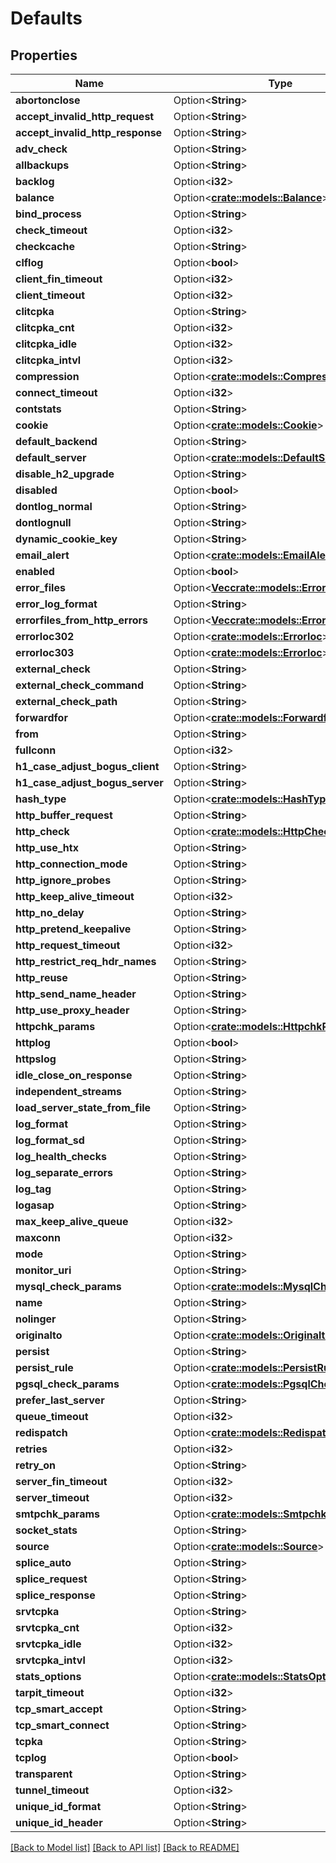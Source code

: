 # Defaults

## Properties

Name | Type | Description | Notes
------------ | ------------- | ------------- | -------------
**abortonclose** | Option<**String**> |  | [optional]
**accept_invalid_http_request** | Option<**String**> |  | [optional]
**accept_invalid_http_response** | Option<**String**> |  | [optional]
**adv_check** | Option<**String**> |  | [optional]
**allbackups** | Option<**String**> |  | [optional]
**backlog** | Option<**i32**> |  | [optional]
**balance** | Option<[**crate::models::Balance**](balance.md)> |  | [optional]
**bind_process** | Option<**String**> |  | [optional]
**check_timeout** | Option<**i32**> |  | [optional]
**checkcache** | Option<**String**> |  | [optional]
**clflog** | Option<**bool**> |  | [optional]
**client_fin_timeout** | Option<**i32**> |  | [optional]
**client_timeout** | Option<**i32**> |  | [optional]
**clitcpka** | Option<**String**> |  | [optional]
**clitcpka_cnt** | Option<**i32**> |  | [optional]
**clitcpka_idle** | Option<**i32**> |  | [optional]
**clitcpka_intvl** | Option<**i32**> |  | [optional]
**compression** | Option<[**crate::models::Compression**](compression.md)> |  | [optional]
**connect_timeout** | Option<**i32**> |  | [optional]
**contstats** | Option<**String**> |  | [optional]
**cookie** | Option<[**crate::models::Cookie**](cookie.md)> |  | [optional]
**default_backend** | Option<**String**> |  | [optional]
**default_server** | Option<[**crate::models::DefaultServer**](default_server.md)> |  | [optional]
**disable_h2_upgrade** | Option<**String**> |  | [optional]
**disabled** | Option<**bool**> |  | [optional]
**dontlog_normal** | Option<**String**> |  | [optional]
**dontlognull** | Option<**String**> |  | [optional]
**dynamic_cookie_key** | Option<**String**> |  | [optional]
**email_alert** | Option<[**crate::models::EmailAlert**](email_alert.md)> |  | [optional]
**enabled** | Option<**bool**> |  | [optional]
**error_files** | Option<[**Vec<crate::models::Errorfile>**](errorfile.md)> |  | [optional]
**error_log_format** | Option<**String**> |  | [optional]
**errorfiles_from_http_errors** | Option<[**Vec<crate::models::Errorfiles>**](errorfiles.md)> |  | [optional]
**errorloc302** | Option<[**crate::models::Errorloc**](errorloc.md)> |  | [optional]
**errorloc303** | Option<[**crate::models::Errorloc**](errorloc.md)> |  | [optional]
**external_check** | Option<**String**> |  | [optional]
**external_check_command** | Option<**String**> |  | [optional]
**external_check_path** | Option<**String**> |  | [optional]
**forwardfor** | Option<[**crate::models::Forwardfor**](forwardfor.md)> |  | [optional]
**from** | Option<**String**> |  | [optional]
**fullconn** | Option<**i32**> |  | [optional]
**h1_case_adjust_bogus_client** | Option<**String**> |  | [optional]
**h1_case_adjust_bogus_server** | Option<**String**> |  | [optional]
**hash_type** | Option<[**crate::models::HashType**](hash_type.md)> |  | [optional]
**http_buffer_request** | Option<**String**> |  | [optional]
**http_check** | Option<[**crate::models::HttpCheck**](http_check.md)> |  | [optional]
**http_use_htx** | Option<**String**> |  | [optional]
**http_connection_mode** | Option<**String**> |  | [optional]
**http_ignore_probes** | Option<**String**> |  | [optional]
**http_keep_alive_timeout** | Option<**i32**> |  | [optional]
**http_no_delay** | Option<**String**> |  | [optional]
**http_pretend_keepalive** | Option<**String**> |  | [optional]
**http_request_timeout** | Option<**i32**> |  | [optional]
**http_restrict_req_hdr_names** | Option<**String**> |  | [optional]
**http_reuse** | Option<**String**> |  | [optional]
**http_send_name_header** | Option<**String**> |  | [optional]
**http_use_proxy_header** | Option<**String**> |  | [optional]
**httpchk_params** | Option<[**crate::models::HttpchkParams**](httpchk_params.md)> |  | [optional]
**httplog** | Option<**bool**> |  | [optional]
**httpslog** | Option<**String**> |  | [optional]
**idle_close_on_response** | Option<**String**> |  | [optional]
**independent_streams** | Option<**String**> |  | [optional]
**load_server_state_from_file** | Option<**String**> |  | [optional]
**log_format** | Option<**String**> |  | [optional]
**log_format_sd** | Option<**String**> |  | [optional]
**log_health_checks** | Option<**String**> |  | [optional]
**log_separate_errors** | Option<**String**> |  | [optional]
**log_tag** | Option<**String**> |  | [optional]
**logasap** | Option<**String**> |  | [optional]
**max_keep_alive_queue** | Option<**i32**> |  | [optional]
**maxconn** | Option<**i32**> |  | [optional]
**mode** | Option<**String**> |  | [optional]
**monitor_uri** | Option<**String**> |  | [optional]
**mysql_check_params** | Option<[**crate::models::MysqlCheckParams**](mysql_check_params.md)> |  | [optional]
**name** | Option<**String**> |  | [optional]
**nolinger** | Option<**String**> |  | [optional]
**originalto** | Option<[**crate::models::Originalto**](originalto.md)> |  | [optional]
**persist** | Option<**String**> |  | [optional]
**persist_rule** | Option<[**crate::models::PersistRule**](persist_rule.md)> |  | [optional]
**pgsql_check_params** | Option<[**crate::models::PgsqlCheckParams**](pgsql_check_params.md)> |  | [optional]
**prefer_last_server** | Option<**String**> |  | [optional]
**queue_timeout** | Option<**i32**> |  | [optional]
**redispatch** | Option<[**crate::models::Redispatch**](redispatch.md)> |  | [optional]
**retries** | Option<**i32**> |  | [optional]
**retry_on** | Option<**String**> |  | [optional]
**server_fin_timeout** | Option<**i32**> |  | [optional]
**server_timeout** | Option<**i32**> |  | [optional]
**smtpchk_params** | Option<[**crate::models::SmtpchkParams**](smtpchk_params.md)> |  | [optional]
**socket_stats** | Option<**String**> |  | [optional]
**source** | Option<[**crate::models::Source**](source.md)> |  | [optional]
**splice_auto** | Option<**String**> |  | [optional]
**splice_request** | Option<**String**> |  | [optional]
**splice_response** | Option<**String**> |  | [optional]
**srvtcpka** | Option<**String**> |  | [optional]
**srvtcpka_cnt** | Option<**i32**> |  | [optional]
**srvtcpka_idle** | Option<**i32**> |  | [optional]
**srvtcpka_intvl** | Option<**i32**> |  | [optional]
**stats_options** | Option<[**crate::models::StatsOptions**](stats_options.md)> |  | [optional]
**tarpit_timeout** | Option<**i32**> |  | [optional]
**tcp_smart_accept** | Option<**String**> |  | [optional]
**tcp_smart_connect** | Option<**String**> |  | [optional]
**tcpka** | Option<**String**> |  | [optional]
**tcplog** | Option<**bool**> |  | [optional]
**transparent** | Option<**String**> |  | [optional]
**tunnel_timeout** | Option<**i32**> |  | [optional]
**unique_id_format** | Option<**String**> |  | [optional]
**unique_id_header** | Option<**String**> |  | [optional]

[[Back to Model list]](../README.md#documentation-for-models) [[Back to API list]](../README.md#documentation-for-api-endpoints) [[Back to README]](../README.md)


